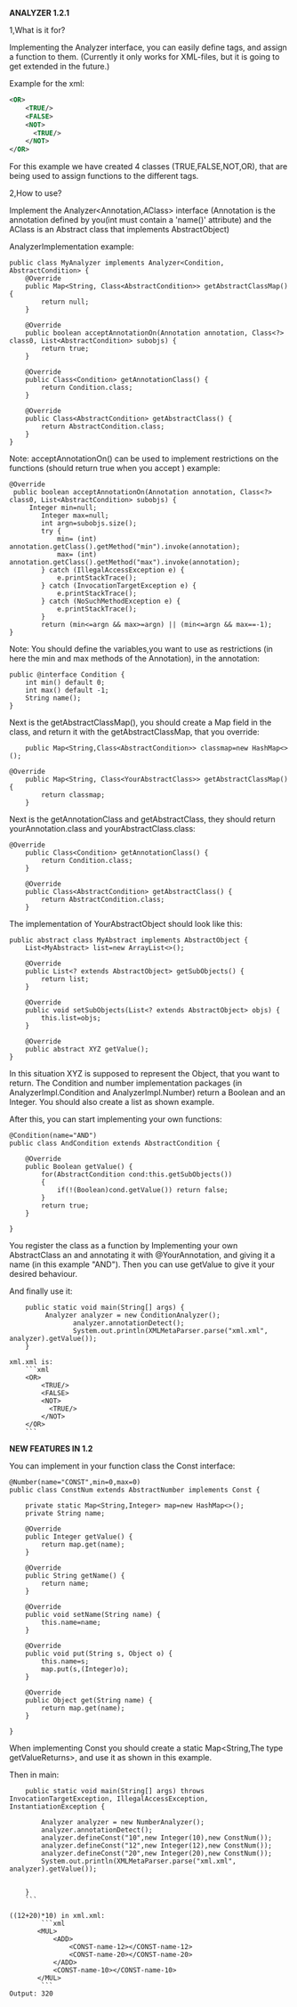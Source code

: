 
<p1><b>ANALYZER 1.2.1</b></p1>

1,What is it for?

Implementing the Analyzer interface, you can easily define tags, and assign a function to them.
(Currently it only works for XML-files, but it is going to get extended in the future.)

Example for the xml:
```xml
<OR>
    <TRUE/>
    <FALSE>
    <NOT>
      <TRUE/>
    </NOT>
</OR>
```
For this example we have created 4 classes (TRUE,FALSE,NOT,OR), that are being used to assign functions to the different tags.

2,How to use?

Implement the Analyzer<Annotation,AClass> interface (Annotation is the annotation defined by you(int must contain a 'name()' attribute)
and the AClass is an Abstract class that implements AbstractObject)


AnalyzerImplementation example:
```
public class MyAnalyzer implements Analyzer<Condition, AbstractCondition> {
    @Override
    public Map<String, Class<AbstractCondition>> getAbstractClassMap() {
        return null;
    }

    @Override
    public boolean acceptAnnotationOn(Annotation annotation, Class<?> class0, List<AbstractCondition> subobjs) {
        return true;
    }

    @Override
    public Class<Condition> getAnnotationClass() {
        return Condition.class;
    }

    @Override
    public Class<AbstractCondition> getAbstractClass() {
        return AbstractCondition.class;
    }
}
```


Note: acceptAnnotationOn() can be used to implement restrictions on the functions (should return true when you accept ) example:
```
@Override
 public boolean acceptAnnotationOn(Annotation annotation, Class<?> class0, List<AbstractCondition> subobjs) {
     Integer min=null;
        Integer max=null;
        int argn=subobjs.size();
        try {
            min= (int) annotation.getClass().getMethod("min").invoke(annotation);
            max= (int) annotation.getClass().getMethod("max").invoke(annotation);
        } catch (IllegalAccessException e) {
            e.printStackTrace();
        } catch (InvocationTargetException e) {
            e.printStackTrace();
        } catch (NoSuchMethodException e) {
            e.printStackTrace();
        }
        return (min<=argn && max>=argn) || (min<=argn && max==-1);
}
```

Note: You should define the variables,you want to use as restrictions (in here the min and max methods of the Annotation), in the annotation:
```
public @interface Condition {
    int min() default 0;
    int max() default -1;
    String name();
}
```

Next is the getAbstractClassMap(), you should create a Map field in the class, and return it with the getAbstractClassMap, that you override:
```
    public Map<String,Class<AbstractCondition>> classmap=new HashMap<>();

@Override
    public Map<String, Class<YourAbstractClass>> getAbstractClassMap() {
        return classmap;
    }
```
Next is the getAnnotationClass and getAbstractClass, they should return yourAnnotation.class and yourAbstractClass.class:
```
@Override
    public Class<Condition> getAnnotationClass() {
        return Condition.class;
    }

    @Override
    public Class<AbstractCondition> getAbstractClass() {
        return AbstractCondition.class;
    }
```

The implementation of YourAbstractObject should look like this:
```
public abstract class MyAbstract implements AbstractObject {
    List<MyAbstract> list=new ArrayList<>();

    @Override
    public List<? extends AbstractObject> getSubObjects() {
        return list;
    }

    @Override
    public void setSubObjects(List<? extends AbstractObject> objs) {
        this.list=objs;
    }

    @Override
    public abstract XYZ getValue();
}
```
In this situation XYZ is supposed to represent the Object, that you want to return. The Condition and number implementation packages (in AnalyzerImpl.Condition and AnalyzerImpl.Number) return a Boolean and an Integer.
You should also create a list as shown example.


After this, you can start implementing your own functions:
```
@Condition(name="AND")
public class AndCondition extends AbstractCondition {

    @Override
    public Boolean getValue() {
        for(AbstractCondition cond:this.getSubObjects())
        {
            if(!(Boolean)cond.getValue()) return false;
        }
        return true;
    }

}
```
You register the class as a function by Implementing your own AbstractClass an and annotating it with @YourAnnotation, and giving it a name (in this example "AND").
Then you can use getValue to give it your desired behaviour.



  And finally use it:
```
    public static void main(String[] args) {
         Analyzer analyzer = new ConditionAnalyzer();
                analyzer.annotationDetect();
                System.out.println(XMLMetaParser.parse("xml.xml", analyzer).getValue());
    }
```
    xml.xml is:
        ```xml
        <OR>
            <TRUE/>
            <FALSE>
            <NOT>
              <TRUE/>
            </NOT>
        </OR>
        ```


<p1><b>NEW FEATURES IN 1.2 </b></p1>

You can implement in your function class the Const interface:
```
@Number(name="CONST",min=0,max=0)
public class ConstNum extends AbstractNumber implements Const {

    private static Map<String,Integer> map=new HashMap<>();
    private String name;

    @Override
    public Integer getValue() {
        return map.get(name);
    }

    @Override
    public String getName() {
        return name;
    }

    @Override
    public void setName(String name) {
        this.name=name;
    }

    @Override
    public void put(String s, Object o) {
        this.name=s;
        map.put(s,(Integer)o);
    }

    @Override
    public Object get(String name) {
        return map.get(name);
    }

}
```

When implementing Const you should create a static Map<String,The type getValueReturns>, and use it as shown in this example.

Then in main:
```
    public static void main(String[] args) throws InvocationTargetException, IllegalAccessException, InstantiationException {

        Analyzer analyzer = new NumberAnalyzer();
        analyzer.annotationDetect();
        analyzer.defineConst("10",new Integer(10),new ConstNum());
        analyzer.defineConst("12",new Integer(12),new ConstNum());
        analyzer.defineConst("20",new Integer(20),new ConstNum());
        System.out.println(XMLMetaParser.parse("xml.xml", analyzer).getValue());


    }
    ```

((12+20)*10) in xml.xml:
        ```xml
       <MUL>
           <ADD>
               <CONST-name-12></CONST-name-12>
               <CONST-name-20></CONST-name-20>
           </ADD>
           <CONST-name-10></CONST-name-10>
       </MUL>
        ```
Output: 320

